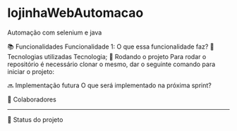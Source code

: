 # lojinhaWebAutomacao
Automação com selenium e java 

📚 Funcionalidades
Funcionalidade 1: O que essa funcionalidade faz?
🔧 Tecnologias utilizadas
Tecnologia;
🚀 Rodando o projeto
Para rodar o repositório é necessário clonar o mesmo, dar o seguinte comando para iniciar o projeto:

<linha de comando>
  
🔜 Implementação futura
O que será implementado na próxima sprint?

🤝 Colaboradores
*****

🎯 Status do projeto

